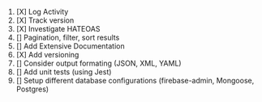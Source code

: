 1. [X] Log Activity
2. [X] Track version
3. [X] Investigate HATEOAS
4. [] Pagination, filter, sort results
5. [] Add Extensive Documentation
6. [X] Add versioning
7. [] Consider output formating (JSON, XML, YAML)
8. [] Add unit tests (using Jest)
9. [] Setup different database configurations (firebase-admin, Mongoose, Postgres)